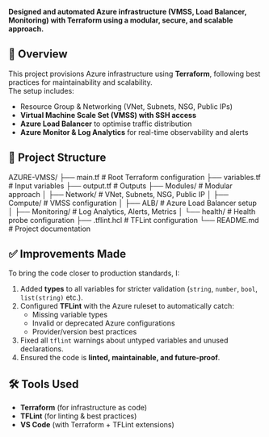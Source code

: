 **Designed and automated Azure infrastructure (VMSS, Load Balancer, Monitoring) with Terraform using a modular, secure, and scalable approach.**

## 📖 Overview
This project provisions Azure infrastructure using **Terraform**, following best practices for maintainability and scalability.  
The setup includes:
- Resource Group & Networking (VNet, Subnets, NSG, Public IPs)  
- **Virtual Machine Scale Set (VMSS) with SSH access**  
- **Azure Load Balancer** to optimise traffic distribution  
- **Azure Monitor & Log Analytics** for real-time observability and alerts  

## 📂 Project Structure

AZURE-VMSS/
├── main.tf # Root Terraform configuration
├── variables.tf # Input variables
├── output.tf # Outputs
├── Modules/ # Modular approach
│ ├── Network/ # VNet, Subnets, NSG, Public IP
│ ├── Compute/ # VMSS configuration
│ ├── ALB/ # Azure Load Balancer setup
│ ├── Monitoring/ # Log Analytics, Alerts, Metrics
│ └── health/ # Health probe configuration
├── .tflint.hcl # TFLint configuration
└── README.md # Project documentation


## ✅ Improvements Made
To bring the code closer to production standards, I:
1. Added **types** to all variables for stricter validation (`string`, `number`, `bool`, `list(string)` etc.).  
2. Configured **TFLint** with the Azure ruleset to automatically catch:  
   - Missing variable types  
   - Invalid or deprecated Azure configurations  
   - Provider/version best practices  
3. Fixed all `tflint` warnings about untyped variables and unused declarations.  
4. Ensured the code is **linted, maintainable, and future-proof**.  

## 🛠️ Tools Used
- **Terraform** (for infrastructure as code)  
- **TFLint** (for linting & best practices)  
- **VS Code** (with Terraform + TFLint extensions)  